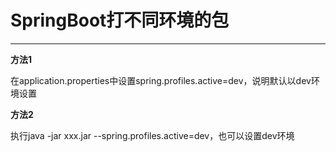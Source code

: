 # SpringBoot打不同环境的包
---------------------------------------------
**方法1**

在application.properties中设置spring.profiles.active=dev，说明默认以dev环境设置

**方法2**

执行java -jar xxx.jar --spring.profiles.active=dev，也可以设置dev环境